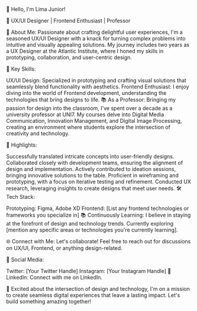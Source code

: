 👋 Hello, I'm Lima Junior!

🎨 UX/UI Designer | Frontend Enthusiast | Professor

🌟 About Me:
Passionate about crafting delightful user experiences, I'm a seasoned UX/UI Designer with a knack for turning complex problems into intuitive and visually appealing solutions. My journey includes two years as a UX Designer at the Atlantic Institute, where I honed my skills in prototyping, collaboration, and user-centric design.

🚀 Key Skills:

UX/UI Design: Specialized in prototyping and crafting visual solutions that seamlessly blend functionality with aesthetics.
Frontend Enthusiast: I enjoy diving into the world of Frontend development, understanding the technologies that bring designs to life.
📚 As a Professor:
Bringing my passion for design into the classroom, I've spent over a decade as a university professor at UNI7. My courses delve into Digital Media Communication, Innovation Management, and Digital Image Processing, creating an environment where students explore the intersection of creativity and technology.

💼 Highlights:

Successfully translated intricate concepts into user-friendly designs.
Collaborated closely with development teams, ensuring the alignment of design and implementation.
Actively contributed to ideation sessions, bringing innovative solutions to the table.
Proficient in wireframing and prototyping, with a focus on iterative testing and refinement.
Conducted UX research, leveraging insights to create designs that meet user needs.
🛠️ Tech Stack:

Prototyping: Figma, Adobe XD
Frontend: [List any frontend technologies or frameworks you specialize in]
📚 Continuously Learning:
I believe in staying at the forefront of design and technology trends. Currently exploring [mention any specific areas or technologies you're currently learning].

🌐 Connect with Me:
Let's collaborate! Feel free to reach out for discussions on UX/UI, Frontend, or anything design-related.

📱 Social Media:

Twitter: [Your Twitter Handle]
Instagram: [Your Instagram Handle]
🔗 LinkedIn:
Connect with me on LinkedIn.

🚀 Excited about the intersection of design and technology, I'm on a mission to create seamless digital experiences that leave a lasting impact. Let's build something amazing together!
